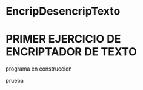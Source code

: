# EncripDesencripTexto
<h1>PRIMER EJERCICIO DE ENCRIPTADOR DE TEXTO</h1>
<p>programa en construccion</p>
<p>prueba</p>
